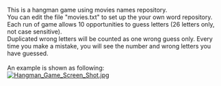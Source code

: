This is a hangman game using movies names repository. <br>
You can edit the file "movies.txt" to set up the your own word repository. <br>
Each run of game allows 10 opportunities to guess letters (26 letters only, not case sensitive). <br>
Duplicated wrong letters will be counted as one wrong guess only. Every time you make a mistake, you will see the number and wrong letters you have guessed. <br>
<br>
An example is shown as following: <br>
[![Hangman_Game_Screen_Shot.jpg](https://s20.postimg.org/8zt8jut25/Hangman_Game_Screen_Shot.jpg)](https://postimg.org/image/lr7eqd2u1/)
